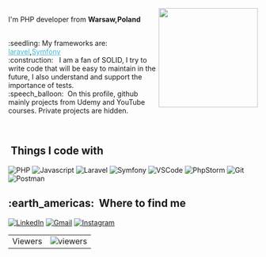 <img align="right" src="https://alehzahorski.github.io/img/developer.png" width="200"/>
<p aligh="left">
  <p>I'm PHP developer from <b>Warsaw,Poland</b></p>
  <br>
  :seedling:&nbsp;My frameworks are: <a style="color:#45b8d8" href="https://laravel.com/docs/8.x" target="_blank"><u>laravel</u></a>,<a style="color:#45b8d8" href="https://symfony.com/" target="_blank"><u>Symfony</u></a>
  <br>:construction: &nbsp; I am a fan of SOLID, I try to write code that will be easy to maintain in the future, I also understand and support the importance of tests. 
  <br>
  :speech_balloon: &nbsp;On this profile, github mainly projects from Udemy and YouTube courses. Private projects are hidden.
</p>
<br>
<h2>&nbsp;Things I code with</h2>
<p>
  <img alt="PHP" src="https://img.shields.io/badge/-PHP-blue?style=flat-square&logo=PHP&logoColor=white" />
  <img alt="Javascript" src="https://img.shields.io/badge/-JavaScript-F7DF1E?style=flat-square&logo=javascript&logoColor=black" />
  <img alt="Laravel" src="https://img.shields.io/badge/-Laravel-orange?style=flat-square&logo=laravel&logoColor=black" />
  <img alt="Symfony" src="https://img.shields.io/badge/-Symfony-blue?style=flat-square&logo=symfony&logoColor=black" />
  <img alt="VSCode" src="https://img.shields.io/badge/-vscode-blue?style=flat-square&logo=visual-studio-code&logoColor=white" />
  <img alt="PhpStorm" src="https://img.shields.io/badge/-PhpStorm-000000?style=flat-square&logo=phpstorm&logoColor=white" />
  <img alt="Git" src="https://img.shields.io/badge/-Git-F05032?style=flat-square&logo=git&logoColor=white" />
  <img alt="Postman" src="https://img.shields.io/badge/-Postman-FF6C37?style=flat-square&logo=postman&logoColor=white" />
</p>
<h2>:earth_americas: &nbsp;Where to find me</h2>
<p>
  <a href="https://www.linkedin.com/in/aleh-zahorski/" target="_blank"><img alt="LinkedIn" src="https://img.shields.io/badge/-Linkedin-%230077B5.svg?&style=for-the-badge&logo=linkedin&logoColor=white" /></a>
  <a href="zahorski.001@gmail.com" target="_blank"><img alt="Gmail" src="https://img.shields.io/badge/-Gmail-EA4335?style=for-the-badge&logo=gmail&logoColor=white" /></a>
  <a href="https://www.instagram.com/aleh_zahorski/" target="_blank"><img alt="Instagram" src="https://img.shields.io/badge/-Instagram-E4405F?style=for-the-badge&logo=instagram&logoColor=white" /></a>
</p>
<table>
  <tr>
    <td>Viewers</td>
    <td><img src="https://profile-counter.glitch.me/AlehZahorski/count.svg" alt="viewers" /></td>
  </tr>
</table>
